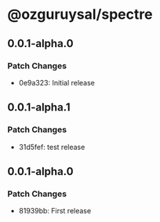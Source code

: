 # @ozguruysal/spectre

## 0.0.1-alpha.0

### Patch Changes

- 0e9a323: Initial release

## 0.0.1-alpha.1

### Patch Changes

- 31d5fef: test release

## 0.0.1-alpha.0

### Patch Changes

- 81939bb: First release
